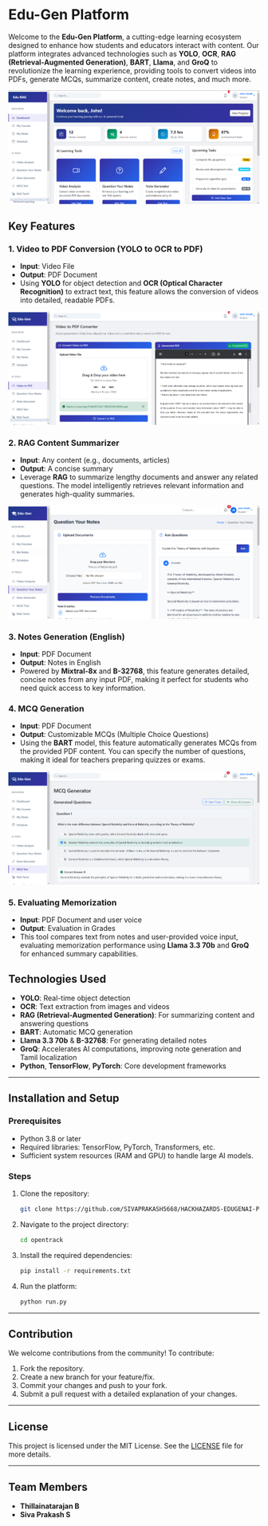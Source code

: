 # Edu-Gen Platform

Welcome to the **Edu-Gen Platform**, a cutting-edge learning ecosystem designed to enhance how students and educators interact with content. Our platform integrates advanced technologies such as **YOLO**, **OCR**, **RAG (Retrieval-Augmented Generation)**, **BART**, **Llama**, and **GroQ** to revolutionize the learning experience, providing tools to convert videos into PDFs, generate MCQs, summarize content, create notes, and much more.

![Home Page](images/home.png)

## Key Features

### 1. **Video to PDF Conversion (YOLO to OCR to PDF)**
   - **Input**: Video File
   - **Output**: PDF Document
   - Using **YOLO** for object detection and **OCR (Optical Character Recognition)** to extract text, this feature allows the conversion of videos into detailed, readable PDFs.

   ![Video to PDF Conversion](images/vid2pdf_notes.png)

### 2. **RAG Content Summarizer**
   - **Input**: Any content (e.g., documents, articles)
   - **Output**: A concise summary
   - Leverage **RAG** to summarize lengthy documents and answer any related questions. The model intelligently retrieves relevant information and generates high-quality summaries.

   ![RAG Content Summarizer](images/notes_explainer.png)



### 3. **Notes Generation (English)**
   - **Input**: PDF Document
   - **Output**: Notes in English
   - Powered by **Mixtral-8x** and **B-32768**, this feature generates detailed, concise notes from any input PDF, making it perfect for students who need quick access to key information.

### 4. **MCQ Generation**
   - **Input**: PDF Document
   - **Output**: Customizable MCQs (Multiple Choice Questions)
   - Using the **BART** model, this feature automatically generates MCQs from the provided PDF content. You can specify the number of questions, making it ideal for teachers preparing quizzes or exams.

   ![MCQ Generation](images/mcq_gen.png)   

### 5. **Evaluating Memorization**
   - **Input**: PDF Document and user voice
   - **Output**: Evaluation in Grades
   - This tool compares text from notes and user-provided voice input, evaluating memorization performance using **Llama 3.3 70b** and **GroQ** for enhanced summary capabilities.




## Technologies Used

- **YOLO**: Real-time object detection
- **OCR**: Text extraction from images and videos
- **RAG (Retrieval-Augmented Generation)**: For summarizing content and answering questions
- **BART**: Automatic MCQ generation
- **Llama 3.3 70b** & **B-32768**: For generating detailed notes
- **GroQ**: Accelerates AI computations, improving note generation and Tamil localization
- **Python**, **TensorFlow**, **PyTorch**: Core development frameworks

---

## Installation and Setup

### Prerequisites
- Python 3.8 or later
- Required libraries: TensorFlow, PyTorch, Transformers, etc.
- Sufficient system resources (RAM and GPU) to handle large AI models.

### Steps
1. Clone the repository:
   ```bash
   git clone https://github.com/SIVAPRAKASH5668/HACKHAZARDS-EDUGENAI-PLATFORM.git
   ```
2. Navigate to the project directory:
   ```bash
   cd opentrack
   ```
3. Install the required dependencies:
   ```bash
   pip install -r requirements.txt
   ```
4. Run the platform:
   ```bash
   python run.py
   ```

---

## Contribution

We welcome contributions from the community! To contribute:

1. Fork the repository.
2. Create a new branch for your feature/fix.
3. Commit your changes and push to your fork.
4. Submit a pull request with a detailed explanation of your changes.

---

## License

This project is licensed under the MIT License. See the [LICENSE](LICENSE) file for more details.

---

## Team Members

- **Thillainatarajan B**
- **Siva Prakash S**

